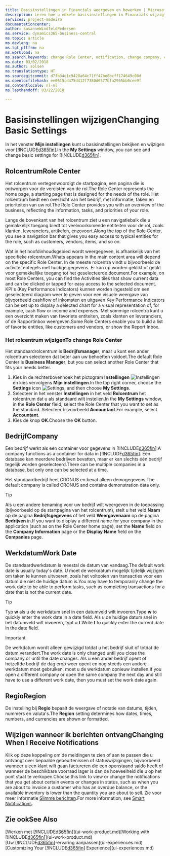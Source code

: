 ```yaml
---
title: Basisinstellingen in Financials weergeven en bewerken | Microsoft Docs
description: Leren hoe u enkele basisinstellingen in Financials wijzigt, bijvoorbeeld het rolcentrum, bedrijf of de werkdatum.
services: project-madeira
documentationcenter: 
author: SusanneWindfeldPedersen
ms.service: dynamics365-business-central
ms.topic: article
ms.devlang: na
ms.tgt_pltfrm: na
ms.workload: na
ms.search.keywords: change Role Center, notification, change company, change work date
ms.date: 03/02/2018
ms.author: solsen
ms.translationtype: HT
ms.sourcegitcommit: d7fb34e1c9428a64c71ff47be8bcff174649c00d
ms.openlocfilehash: ee0615cd475d412f7380d6577bfa2965bb0cee9f
ms.contentlocale: nl-nl
ms.lasthandoff: 03/22/2018

---
```

# <a name="changing-basic-settings"></a><span data-ttu-id="44901-103">Basisinstellingen wijzigen</span><span class="sxs-lookup"><span data-stu-id="44901-103">Changing Basic Settings</span></span>
<span data-ttu-id="44901-104">In het venster **Mijn instellingen** kunt u basisinstellingen bekijken en wijzigen voor [!INCLUDE[d365fin](includes/d365fin_md.md)].</span><span class="sxs-lookup"><span data-stu-id="44901-104">In the **My Settings** window, you can see and change basic settings for [!INCLUDE[d365fin](includes/d365fin_md.md)].</span></span>  

## <a name="role-center"></a><span data-ttu-id="44901-105">Rolcentrum</span><span class="sxs-lookup"><span data-stu-id="44901-105">Role Center</span></span>
<span data-ttu-id="44901-106">Het rolcentrum vertegenwoordigt de startpagina, een pagina die is ontworpen voor de vereisten van de rol.</span><span class="sxs-lookup"><span data-stu-id="44901-106">The Role Center represents the home page, a starting page that is designed for the needs of the role.</span></span> <span data-ttu-id="44901-107">Het rolcentrum biedt een overzicht van het bedrijf, met informatie, taken en prioriteiten van uw rol.</span><span class="sxs-lookup"><span data-stu-id="44901-107">The Role Center provides you with an overview of the business, reflecting the information, tasks, and priorities of your role.</span></span> 

<span data-ttu-id="44901-108">Langs de bovenkant van het rolcentrum ziet u een navigatiebalk die u gemakkelijk toegang biedt tot veelvoorkomende entiteiten voor de rol, zoals klanten, leveranciers, artikelen, enzovoort.</span><span class="sxs-lookup"><span data-stu-id="44901-108">Along the top of the Role Center, you see a navigation bar that gives you easy access to typical entities for the role, such as customers, vendors, items, and so on.</span></span>

<span data-ttu-id="44901-109">Wat in het hoofdinhoudsgebied wordt weergegeven, is afhankelijk van het specifieke rolcentrum.</span><span class="sxs-lookup"><span data-stu-id="44901-109">Whats appears in the main content area will depend on the specific Role Center.</span></span> <span data-ttu-id="44901-110">In de meeste rolcentra vindt u bijvoorbeeld de activiteitentegels met huidige gegevens. Er kan op worden geklikt of getikt voor gemakkelijke toegang tot het geselecteerde document.</span><span class="sxs-lookup"><span data-stu-id="44901-110">For example, on most Role Centers, you can find the Activities tiles that show current data and can be clicked or tapped for easy access to the selected document.</span></span> <span data-ttu-id="44901-111">KPI's (Key Performance Indicators) kunnen worden ingesteld om een geselecteerd diagram weer te geven voor een visuele weergave van bijvoorbeeld cashflow of inkomsten en uitgaven.</span><span class="sxs-lookup"><span data-stu-id="44901-111">Key Performance Indicators can be set up to display a selected chart for a visual representation of, for example, cash flow or income and expenses.</span></span> <span data-ttu-id="44901-112">Met sommige rolcentra kunt u een overzicht maken van favoriete entiteiten, zoals klanten en leveranciers, of de Rapportinbox weergeven.</span><span class="sxs-lookup"><span data-stu-id="44901-112">Some Role Centers enable you to build a list of favorite entities, like customers and vendors, or show the Report Inbox.</span></span>

### <a name="to-change-role-center"></a><span data-ttu-id="44901-113">Het rolcentrum wijzigen</span><span class="sxs-lookup"><span data-stu-id="44901-113">To change Role Center</span></span>
<span data-ttu-id="44901-114">Het standaardrolcentrum is **Bedrijfsmanager**, maar u kunt een ander rolcentrum selecteren dat beter aan uw behoeften voldoet.</span><span class="sxs-lookup"><span data-stu-id="44901-114">The default Role Center is **Business Manager**, but you can select another Role Center that fits your needs better.</span></span>
1. <span data-ttu-id="44901-115">Kies in de rechterbovenhoek het pictogram **Instellingen** ![Instellingen](media/ui-experience/settings_icon_small.png "pictogram Instellingen voor rolcentrum") en kies vervolgens **Mijn instellingen**.</span><span class="sxs-lookup"><span data-stu-id="44901-115">In the top right corner, choose the **Settings** icon ![Settings](media/ui-experience/settings_icon_small.png "Settings icon for role center"), and then choose **My Settings**.</span></span>
2. <span data-ttu-id="44901-116">Selecteer in het venster **Instellingen** in het veld **Rolcentrum** het rolcentrum dat u als standaard wilt instellen.</span><span class="sxs-lookup"><span data-stu-id="44901-116">In the **My Settings** window, in the **Role Center** field, select the Role Center that you want to set as the standard.</span></span> <span data-ttu-id="44901-117">Selecteer bijvoorbeeld **Accountant**.</span><span class="sxs-lookup"><span data-stu-id="44901-117">For example, select **Accountant**.</span></span>
3. <span data-ttu-id="44901-118">Kies de knop **OK**.</span><span class="sxs-lookup"><span data-stu-id="44901-118">Choose the **OK** button.</span></span>

## <a name="company"></a><span data-ttu-id="44901-119">Bedrijf</span><span class="sxs-lookup"><span data-stu-id="44901-119">Company</span></span>
<span data-ttu-id="44901-120">Een bedrijf werkt als een container voor gegevens in [!INCLUDE[d365fin](includes/d365fin_md.md)].</span><span class="sxs-lookup"><span data-stu-id="44901-120">A company functions as a container for data in [!INCLUDE[d365fin](includes/d365fin_md.md)].</span></span> <span data-ttu-id="44901-121">Een database kan meerdere bedrijven bevatten, maar er kan slechts één bedrijf tegelijk worden geselecteerd.</span><span class="sxs-lookup"><span data-stu-id="44901-121">There can be multiple companies in a database, but only one can be selected at a time.</span></span>

<span data-ttu-id="44901-122">Het standaardbedrijf heet CRONUS en bevat alleen demogegevens.</span><span class="sxs-lookup"><span data-stu-id="44901-122">The default company is called CRONUS and contains demonstration data only.</span></span>

> [!TIP]  
>   <span data-ttu-id="44901-123">Als u een andere benaming voor uw bedrijf wilt weergeven in de toepassing (bijvoorbeeld op de startpagina van het rolcentrum), stelt u het veld **Naam** op de pagina **Bedrijfsgegevens** of het veld **Weergavenaam** op de pagina **Bedrijven** in.</span><span class="sxs-lookup"><span data-stu-id="44901-123">If you want to display a different name for your company in the application (such as on the Role Center home page), set the **Name** field on the **Company Information** page or the **Display Name** field on the **Companies** page.</span></span>  

## <a name="work-date"></a><span data-ttu-id="44901-124">Werkdatum</span><span class="sxs-lookup"><span data-stu-id="44901-124">Work Date</span></span>
<span data-ttu-id="44901-125">De standaardwerkdatum is meestal de datum van vandaag.</span><span class="sxs-lookup"><span data-stu-id="44901-125">The default work date is usually today's date.</span></span> <span data-ttu-id="44901-126">U moet de werkdatum mogelijk tijdelijk wijzigen om taken te kunnen uitvoeren, zoals het voltooien van transacties voor een datum die niet de huidige datum is.</span><span class="sxs-lookup"><span data-stu-id="44901-126">You may have to temporarily change the work date to be able to perform tasks, such as completing transactions for a date that is not the current date.</span></span>

> [!TIP]  
>   <span data-ttu-id="44901-127">Typ **w** als u de werkdatum snel in een datumveld wilt invoeren.</span><span class="sxs-lookup"><span data-stu-id="44901-127">Type **w** to quickly enter the work date in a date field.</span></span> <span data-ttu-id="44901-128">Als u de huidige datum snel in het datumveld wilt invoeren, typt u **t**.</span><span class="sxs-lookup"><span data-stu-id="44901-128">Write **t** to quickly enter the current date in the date field.</span></span>

> [!IMPORTANT]  
>   <span data-ttu-id="44901-129">De werkdatum wordt alleen gewijzigd totdat u het bedrijf sluit of totdat de datum verandert.</span><span class="sxs-lookup"><span data-stu-id="44901-129">The work date is only changed until you close the company or until the date changes.</span></span> <span data-ttu-id="44901-130">Als u een ander bedrijf opent of hetzelfde bedrijf de dag erop weer opent en nog steeds een andere werkdatum moet gebruiken, moet u de werkdatum opnieuw instellen.</span><span class="sxs-lookup"><span data-stu-id="44901-130">If you open a different company or open the same company the next day and still have to use a different work date, then you must set the work date again.</span></span>

## <a name="region"></a><span data-ttu-id="44901-131">Regio</span><span class="sxs-lookup"><span data-stu-id="44901-131">Region</span></span>
<span data-ttu-id="44901-132">De instelling bij **Regio** bepaalt de weergave of notatie van datums, tijden, nummers en valuta's.</span><span class="sxs-lookup"><span data-stu-id="44901-132">The **Region** setting determines how dates, times, numbers, and currencies are shown or formatted.</span></span>   

## <a name="changing-when-i-receive-notifications"></a><span data-ttu-id="44901-133">Wijzigen wanneer ik berichten ontvang</span><span class="sxs-lookup"><span data-stu-id="44901-133">Changing When I Receive Notifications</span></span>
<span data-ttu-id="44901-134">Klik op deze koppeling om de meldingen te zien of aan te passen die u ontvangt over bepaalde gebeurtenissen of statuswijzigingen, bijvoorbeeld wanneer u een klant wilt gaan factureren die een openstaand saldo heeft of wanneer de beschikbare voorraad lager is dan de hoeveelheid die u op het punt staat te verkopen.</span><span class="sxs-lookup"><span data-stu-id="44901-134">Choose this link to view or change the notifications that you get about certain events or changes in status, such as when you are about to invoice a customer who has an overdue balance, or the available inventory is lower than the quantity you are about to sell.</span></span> <span data-ttu-id="44901-135">Zie voor meer informatie [Slimme berichten](ui-smart-notifications.md).</span><span class="sxs-lookup"><span data-stu-id="44901-135">For more information, see [Smart Notifications](ui-smart-notifications.md).</span></span>

## <a name="see-also"></a><span data-ttu-id="44901-136">Zie ook</span><span class="sxs-lookup"><span data-stu-id="44901-136">See Also</span></span>
<span data-ttu-id="44901-137">[Werken met [!INCLUDE[d365fin](includes/d365fin_md.md)]](ui-work-product.md)</span><span class="sxs-lookup"><span data-stu-id="44901-137">[Working with [!INCLUDE[d365fin](includes/d365fin_md.md)]](ui-work-product.md)</span></span>  
<span data-ttu-id="44901-138">[Uw [!INCLUDE[d365fin](includes/d365fin_md.md)]-ervaring aanpassen](ui-experiences.md)</span><span class="sxs-lookup"><span data-stu-id="44901-138">[Customizing Your [!INCLUDE[d365fin](includes/d365fin_md.md)] Experience](ui-experiences.md)</span></span>  

